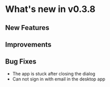 # What's new in v0.3.8

## New Features

## Improvements

## Bug Fixes

- The app is stuck after closing the dialog
- Can not sign in with email in the desktop app
